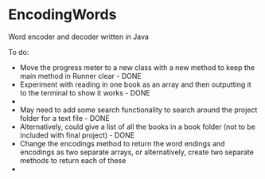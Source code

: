 # EncodingWords
Word encoder and decoder written in Java

To do:
- Move the progress meter to a new class with a new method to keep the main method in Runner clear - DONE
- Experiment with reading in one book as an array and then outputting it to the terminal to show it works - DONE
- 
- May need to add some search functionality to search around the project folder for a text file - DONE
- Alternatively, could give a list of all the books in a book folder (not to be included with final project) - DONE
- Change the encodings method to return the word endings and encodings as two separate arrays, or alternatively, create two separate methods to return each of these
- 

